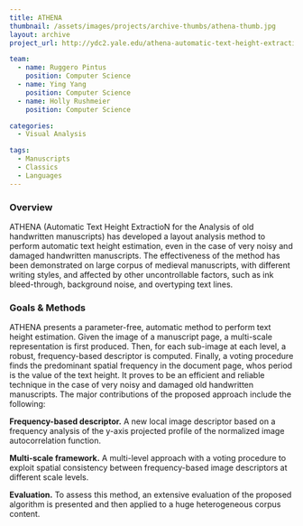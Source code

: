 ```yaml
---
title: ATHENA
thumbnail: /assets/images/projects/archive-thumbs/athena-thumb.jpg
layout: archive
project_url: http://ydc2.yale.edu/athena-automatic-text-height-extraction-analysis-old-handwritten-manuscripts

team:
  - name: Ruggero Pintus
    position: Computer Science
  - name: Ying Yang 
    position: Computer Science
  - name: Holly Rushmeier
    position: Computer Science

categories:
  - Visual Analysis

tags:
  - Manuscripts
  - Classics
  - Languages
---
```


### Overview

ATHENA (Automatic Text Height ExtractioN for the Analysis of old handwritten manuscripts) has developed a layout analysis method to perform automatic text height estimation, even in the case of very noisy and damaged handwritten manuscripts. The effectiveness of the method has been demonstrated on large corpus of medieval manuscripts, with different writing styles, and affected by other uncontrollable factors, such as ink bleed-through, background noise, and overtyping text lines.

### Goals &amp; Methods

ATHENA presents a parameter-free, automatic method to perform text height estimation. Given the image of a manuscript page, a multi-scale representation is first produced. Then, for each sub-image at each level, a robust, frequency-based descriptor is computed. Finally, a voting procedure finds the predominant spatial frequency in the document page, whos period is the value of the text height. It proves to be an efficient and reliable technique in the case of very noisy and damaged old handwritten manuscripts. The major contributions of the proposed approach include the following:

**Frequency-based descriptor.** A new local image descriptor based on a frequency analysis of the y-axis projected profile of the normalized image autocorrelation function.

**Multi-scale framework.** A multi-level approach with a voting procedure to exploit spatial consistency between frequency-based image descriptors at different scale levels.

**Evaluation.** To assess this method, an extensive evaluation of the proposed algorithm is presented and then applied to a huge heterogeneous corpus content.